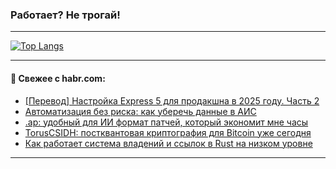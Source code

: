 ### Работает? Не трогай!

---
<!--
#### 🛠️ Technical stack:

![Java](https://img.shields.io/badge/Java-informational?logo=Oracle&style=flat&logoColor=white&color=FF4500)
![Kotlin](https://img.shields.io/badge/Kotlin-informational?logo=Kotlin&style=flat&logoColor=white&color=774D97)
![TS](https://img.shields.io/badge/TypeScript-informational?logo=typeScript&style=flat&logoColor=black&color=017acc)
![Python](https://img.shields.io/badge/Python-informational?logo=Python&style=flat&logoColor=black&color=ffdd54) <br>
![Spring](https://img.shields.io/badge/Spring-informational?logo=Spring&style=flat&logoColor=white&color=6DB33F) 
![SpringBoot](https://img.shields.io/badge/SpringBoot-informational?logo=SpringBoot&style=flat&logoColor=white&color=6DB33F)
![Nest](https://img.shields.io/badge/NestJS-informational?logo=NestJS&style=flat&logoColor=white&color=E0234E) 
![NodeJS](https://img.shields.io/badge/NodeJS-informational?logo=node.js&style=flat&logoColor=white&color=70A760)<br>
![PostgreSQL](https://img.shields.io/badge/PostgreSQL-informational?logo=PostgreSQL&style=flat&logoColor=white&color=DAA520)
![MongoDB](https://img.shields.io/badge/MongoDB-informational?logo=MongoDB&style=flat&logoColor=white&color=870000)
![Apache](https://img.shields.io/badge/Apache-informational?logo=apache&style=flat&logoColor=white&color=f74e28)

___ 
-->

<!--- #### 🛠️ : --->

[![Top Langs](https://github-readme-stats-82jvfl3w3-advtsettinggmailcoms-projects.vercel.app/api/top-langs/?username=zloylis&langs_count=10&hide_title=true&title_color=e6edf3&size_weight=0.5&count_weight=0.5&layout=compact&hide_progress=true&hide_border=true&theme=dracula&hide=css,makefile,cmake)](https://github.com/zloylis)

<!---


####  :octocat:&nbsp;&nbsp; Статистика:

![GitHub stats](https://github-readme-stats-u2qms2cxw-advtsettinggmailcoms-projects.vercel.app/api?username=zloylis&show_icons=true&hide_border=true&theme=dracula&title_color=e6edf3&include_all_commits=true&count_private=true&hide_rank=false&hide_title=true&rank_icon=github)
-->
---

#### 💬 Свежее с habr.com:

<!-- BLOG-POST-LIST:START -->
- [[Перевод] Настройка Express 5 для продакшна в 2025 году. Часть 2](https://habr.com/ru/companies/timeweb/articles/950022/?utm_source=habrahabr&utm_medium=rss&utm_campaign=950022)
- [Автоматизация без риска: как уберечь данные в АИС](https://habr.com/ru/companies/selectel/articles/951722/?utm_source=habrahabr&utm_medium=rss&utm_campaign=951722)
- [.ap: удобный для ИИ формат патчей, который экономит мне часы](https://habr.com/ru/articles/955652/?utm_source=habrahabr&utm_medium=rss&utm_campaign=955652)
- [TorusCSIDH: постквантовая криптография для Bitcoin уже сегодня](https://habr.com/ru/articles/955640/?utm_source=habrahabr&utm_medium=rss&utm_campaign=955640)
- [Как работает система владений и ссылок в Rust на низком уровне](https://habr.com/ru/articles/955628/?utm_source=habrahabr&utm_medium=rss&utm_campaign=955628)
<!-- BLOG-POST-LIST:END -->

---
